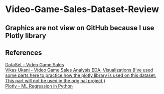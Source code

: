# Video-Game-Sales-Dataset-Review </br>
## Graphics are not view on GitHub because I use Plotly library </br>
## References </br>
[DataSet - Video Game Sales](https://www.kaggle.com/gregorut/videogamesales) </br>
[Vikas Ukani - Video Game Sales Analysis EDA, Visualizations (I've used some parts here to practice how the plotly library is used on this dataset. This part will not be used in the original project.)](https://www.kaggle.com/vikasukani/video-game-sales-eda-visualizations-ml-models) </br>
[Plotly - ML Regression in Python](https://plotly.com/python/ml-regression/)
